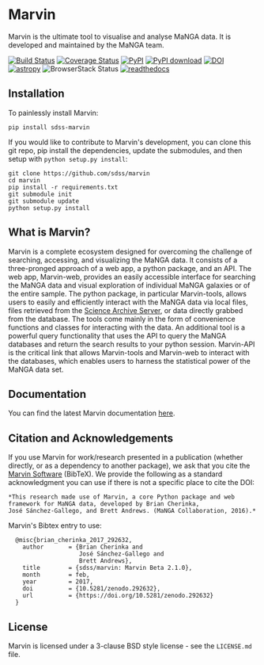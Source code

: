 # Marvin
Marvin is the ultimate tool to visualise and analyse MaNGA data. It is developed and maintained by the MaNGA team.

[![Build Status](https://travis-ci.org/sdss/marvin.svg?branch=master)](https://travis-ci.org/sdss/marvin)
[![Coverage Status](https://coveralls.io/repos/github/sdss/marvin/badge.svg?branch=master)](https://coveralls.io/github/sdss/marvin?branch=master)
[![PyPI](https://img.shields.io/pypi/v/sdss-marvin.svg)](https://pypi.python.org/pypi/sdss-marvin)
[![PyPI download](https://img.shields.io/pypi/dm/sdss-marvin.svg)](https://pypi.python.org/pypi/sdss-marvin)
[![DOI](https://zenodo.org/badge/DOI/10.5281/zenodo.292632.svg)](https://doi.org/10.5281/zenodo.292632)
[![astropy](http://img.shields.io/badge/powered%20by-AstroPy-orange.svg?style=flat)](http://www.astropy.org/)
![BrowserStack Status](https://www.browserstack.com/automate/badge.svg?badge_key=WWgyaGJBbW45aityUVJtYytDcHFydU9EZE9ObVdOVVpkaUxGZkxwbzdHQT0tLUNkcW5Hc3JaRTdqR0l6ajltSUdTRXc9PQ==--21b221b6714b852f8f4215c787ffa6e2812e2ad6)
[![readthedocs](https://readthedocs.org/projects/docs/badge/)](http://sdss-marvin.readthedocs.io/en/latest/)


Installation
------------

To painlessly install Marvin:

    pip install sdss-marvin

If you would like to contribute to Marvin's development, you can clone this git repo, pip install the dependencies, update the submodules, and then setup with `python setup.py install`:

    git clone https://github.com/sdss/marvin
    cd marvin
    pip install -r requirements.txt
    git submodule init
    git submodule update
    python setup.py install


What is Marvin?
---------------

Marvin is a complete ecosystem designed for overcoming the challenge of
searching, accessing, and visualizing the MaNGA data. It consists of a
three-pronged approach of a web app, a python package, and an API. The web app,
Marvin-web, provides an easily accessible interface for searching the MaNGA data
and visual exploration of individual MaNGA galaxies or of the entire sample. The
python package, in particular Marvin-tools, allows users to easily and
efficiently interact with the MaNGA data via local files, files retrieved from
the [Science Archive Server](https://sas.sdss.org), or data directly grabbed
from the database.  The tools come mainly in the form of convenience functions
and classes for interacting with the data. An additional tool is a powerful
query functionality that uses the API to query the MaNGA databases and return
the search results to your python session. Marvin-API is the critical link that
allows Marvin-tools and Marvin-web to interact with the databases, which enables
users to harness the statistical power of the MaNGA data set.

Documentation
-------------

You can find the latest Marvin documentation [here](http://sdss-marvin.readthedocs.io/en/latest/).


Citation and Acknowledgements
-----------------------------

If you use Marvin for work/research presented in a publication (whether directly, or as a dependency to another package), we ask that you cite the [Marvin Software](https://zenodo.org/record/292632) (BibTeX). We provide the following as a standard acknowledgment you can use if there is not a specific place to cite the DOI:

    *This research made use of Marvin, a core Python package and web framework for MaNGA data, developed by Brian Cherinka,
    José Sánchez-Gallego, and Brett Andrews. (MaNGA Collaboration, 2016).*

Marvin's Bibtex entry to use:

      @misc{brian_cherinka_2017_292632,
        author       = {Brian Cherinka and
                        José Sánchez-Gallego and
                        Brett Andrews},
        title        = {sdss/marvin: Marvin Beta 2.1.0},
        month        = feb,
        year         = 2017,
        doi          = {10.5281/zenodo.292632},
        url          = {https://doi.org/10.5281/zenodo.292632}
      }

License
-------
Marvin is licensed under a 3-clause BSD style license - see the
``LICENSE.md`` file.

